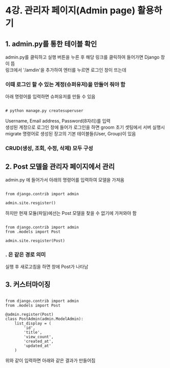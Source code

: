 # 4강. 관리자 페이지(Admin page) 활용하기

## 1. admin.py를 통한 테이블 확인  
admin.py를 클릭하고 실행 버튼을 누른 후 해당 링크를 클릭하여 들어가면 Django 창이 뜸  
링크에서 '/amdin'을 추가하여 엔터를 누르면 로그인 창이 뜨는데  
### 이때 로그인 할 수 있는 계정(슈퍼유저)을 만들어 줘야 함  
아래 명령어를 입력하면 슈퍼유저를 만들 수 있음  
<pre><code>
# python manage.py createsuperuser
</code></pre>  
Username, Email address, Password(8자리)를 입력  
생성된 계정으로 로그인 창에 들어가 로그인을 하면 groom 초기 셋팅에서 서버 실행시 migrate 명령어로 생성된 장고의 기본 테이블들(User, Group)이 있음  
### CRUD(생성, 조회, 수정, 삭제) 모두 구성  

## 2. Post 모델을 관리자 페이지에서 관리  
admin.py 에 들어가서 아래의 명령어를 입력하여 모델을 가져옴  
<pre><code>
from django.contrib import admin  
  
admin.site.resgister()
</code></pre>  
하지만 현재 모듈(파일)에선는 Post 모델을 찾을 수 없기에 가져와야 함  
<pre><code>
from django.contrib import admin  
from .models import Post  
  
admin.site.resgister(Post)
</code></pre>  
### . 은 같은 경로 의미  
실행 후 새로고침을 하면 창에 Post가 나타남  

## 3. 커스터마이징  
<pre><code>
from django.contrib import admin  
from .models import Post  
  
@admin.register(Post)  
class PostAdmin(admin.ModelAdmin):  
    list_display = (  
        'id',  
        'title',  
        'view_count',  
        'created_at',  
        'updated_at'  
    )
</code></pre>  
위와 같이 입력하면 아래와 같은 결과가 만들어짐  
